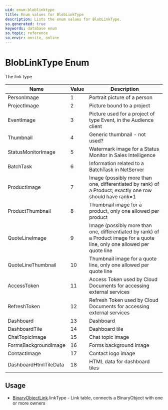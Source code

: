 ```yaml
---
uid: enum-bloblinktype
title: Enum values for BlobLinkType
description: Lists the enum values for BlobLinkType.
so.generated: true
keywords: database enum
so.topic: reference
so.envir: onsite, online
---
```


# BlobLinkType Enum

The link type

| Name | Value | Description |
|------|-------|-------------|
|PersonImage|1|Portrait picture of a person|
|ProjectImage|2|Picture bound to a project|
|EventImage|3|Picture used for a project of type Event, in the Audience client|
|Thumbnail|4|Generic thumbnail - not used?|
|StatusMonitorImage|5|Watermark image for a Status Monitor in Sales Intelligence|
|BatchTask|6|Information related to a BatchTask in NetServer|
|ProductImage|7|Image (possibly more than one, differentiated by rank) of a Product; exactly one row should have rank=1|
|ProductThumbnail|8|Thumbnail image for a product, only one allowed per product|
|QuoteLineImage|9|Image (possibly more than one, differentiated by rank) of a Product image for a quote line, only one allowed per quote line|
|QuoteLineThumbnail|10|Thumbnail image for a quote line, only one allowed per quote line|
|AccessToken|11|Access Token used by Cloud Documents for accessing external services|
|RefreshToken|12|Refresh Token used by Cloud Documents for accessing external services|
|Dashboard|13|Dashboard|
|DashboardTile|14|Dashboard tile|
|ChatTopicImage|15|Chat topic image|
|FormsBackgroundImage|16|Forms background image|
|ContactImage|17|Contact logo image|
|DashboardHtmlTileData|18|HTML data for dashboard tiles|

## Usage

* [BinaryObjectLink](../binaryobjectlink.md).linkType - Link table, connects a BinaryObject with one or more owners
